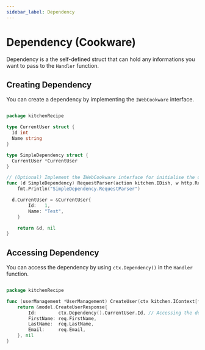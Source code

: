 ```yaml
---
sidebar_label: Dependency
---
```


# Dependency (Cookware)

Dependency is a the self-defined struct that can hold any informations you want to pass to the `Handler` function.

## Creating Dependency

You can create a dependency by implementing the `IWebCookware` interface.

```go

package kitchenRecipe

type CurrentUser struct {
  Id int
  Name string
}

type SimpleDependency struct {
  CurrentUser *CurrentUser
}

// (Optional) Implement the IWebCookware interface for initialise the dependency
func (d SimpleDependency) RequestParser(action kitchen.IDish, w http.ResponseWriter, r *http.Request) (kitchen.IWebCookware, error) {
	fmt.Println("SimpleDependency.RequestParser")

  d.CurrentUser = &CurrentUser{
		Id:   1,
		Name: "Test",
	}

	return &d, nil
}

```

## Accessing Dependency

You can access the dependency by using `ctx.Dependency()` in the `Handler` function.

```go

package kitchenRecipe

func (userManagement *UserManagement) CreateUser(ctx kitchen.IContext[*recipe.SimpleDependency], req *model.CreateUserRequest) (*model.CreateUserResponse, error) {
	return &model.CreateUserResponse{
		Id:        ctx.Dependency().CurrentUser.Id, // Accessing the dependency
		FirstName: req.FirstName,
		LastName:  req.LastName,
		Email:     req.Email,
	}, nil
}

```
